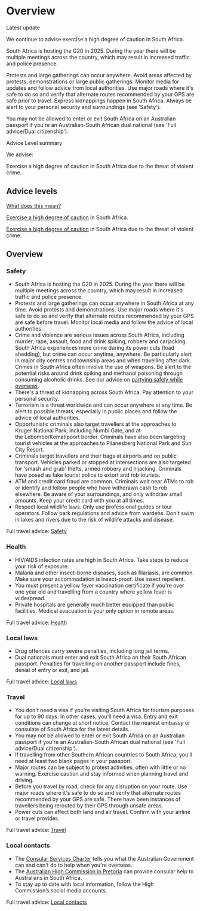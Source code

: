 # Overview

Latest update

We continue to advise exercise a high degree of caution in South Africa.   
  
South Africa is hosting the G20 in 2025. During the year there will be multiple meetings across the country, which may result in increased traffic and police presence.   
  
Protests and large gatherings can occur anywhere. Avoid areas affected by protests, demonstrations or large public gatherings. Monitor media for updates and follow advice from local authorities. Use major roads where it's safe to do so and verify that alternate routes recommended by your GPS are safe prior to travel. Express kidnappings happen in South Africa. Always be alert to your personal security and surroundings (see ‘Safety’).  
  
You may not be allowed to enter or exit South Africa on an Australian passport if you're an Australian-South African dual national (see 'Full advice/Dual citizenship').

Advice Level summary

We advise:

Exercise a high degree of caution in South Africa due to the threat of violent crime.

## Advice levels

[What does this mean?](/before-you-go/travel-advice-explained/)

[Exercise a high degree of caution](https://www.smartraveller.gov.au/consular-services/travel-advice-explained#level2) in South Africa.

[Exercise a high degree of caution](https://www.smartraveller.gov.au/consular-services/travel-advice-explained#level2) in South Africa due to the threat of violent crime.

## Overview

### Safety

* South Africa is hosting the G20 in 2025. During the year there will be multiple meetings across the country, which may result in increased traffic and police presence.
* Protests and large gatherings can occur anywhere in South Africa at any time. Avoid protests and demonstrations. Use major roads where it's safe to do so and verify that alternate routes recommended by your GPS are safe before travel. Monitor local media and follow the advice of local authorities.
* Crime and violence are serious issues across South Africa, including murder, rape, assault, food and drink spiking, robbery and carjacking. South Africa experiences more crime during its power cuts (load shedding), but crime can occur anytime, anywhere. Be particularly alert in major city centres and township areas and when travelling after dark. Crimes in South Africa often involve the use of weapons. Be alert to the potential risks around drink spiking and methanol poisoning through consuming alcoholic drinks. See our advice on [partying safely while overseas](https://www.smartraveller.gov.au/before-you-go/safety/partying#methanol).
* There's a threat of kidnapping across South Africa. Pay attention to your personal security.
* Terrorism is a threat worldwide and can occur anywhere at any time. Be alert to possible threats, especially in public places and follow the advice of local authorities.
* Opportunistic criminals also target travellers at the approaches to Kruger National Park, including Numbi Gate, and at the Lebombo/Komatipoort border. Criminals have also been targeting tourist vehicles at the approaches to Pilanesberg National Park and Sun City Resort.
* Criminals target travellers and their bags at airports and on public transport. Vehicles parked or stopped at intersections are also targeted for 'smash and grab' thefts, armed robbery and hijacking. Criminals have posed as fake tourist police to extort and rob tourists.
* ATM and credit card fraud are common. Criminals wait near ATMs to rob or identify and follow people who have withdrawn cash to rob elsewhere. Be aware of your surroundings, and only withdraw small amounts. Keep your credit card with you at all times.
* Respect local wildlife laws. Only use professional guides or tour operators. Follow park regulations and advice from wardens. Don't swim in lakes and rivers due to the risk of wildlife attacks and disease.

Full travel advice: [Safety](#safety)

### Health

* HIV/AIDS infection rates are high in South Africa. Take steps to reduce your risk of exposure.
* Malaria and other insect-borne diseases, such as filariasis, are common. Make sure your accommodation is insect-proof. Use insect repellent.
* You must present a yellow fever vaccination certificate if you're over one year old and travelling from a country where yellow fever is widespread.
* Private hospitals are generally much better equipped than public facilities. Medical evacuation is your only option in remote areas.

Full travel advice: [Health](#health)

### Local laws

* Drug offences carry severe penalties, including long jail terms.
* Dual nationals must enter and exit South Africa on their South African passport. Penalties for travelling on another passport include fines, denial of entry or exit, and jail.

Full travel advice: [Local laws](#local-laws)

### Travel

* You don't need a visa if you're visiting South Africa for tourism purposes for up to 90 days. In other cases, you'll need a visa. Entry and exit conditions can change at short notice. Contact the nearest embassy or consulate of South Africa for the latest details.
* You may not be allowed to enter or exit South Africa on an Australian passport if you're an Australian-South African dual national (see 'Full advice/Dual citizenship').
* If travelling from other Southern African countries to South Africa, you'll need at least two blank pages in your passport.
* Major routes can be subject to protest activities, often with little or no warning. Exercise caution and stay informed when planning travel and driving.
* Before you travel by road, check for any disruption on your route. Use major roads where it's safe to do so and verify that alternate routes recommended by your GPS are safe. There have been instances of travellers being rerouted by their GPS through unsafe areas.
* Power cuts can affect both land and air travel. Confirm with your airline or travel provider.

Full travel advice: [Travel](#travel)

### Local contacts

* The [Consular Services Charter](/consular-services/consular-services-charter "Consular Services Charter") tells you what the Australian Government can and can't do to help when you're overseas.
* The [Australian High Commission in Pretoria](http://southafrica.embassy.gov.au) can provide consular help to Australians in South Africa.
* To stay up to date with local information, follow the High Commission’s social media accounts.

Full travel advice: [Local contacts](#local-contacts)